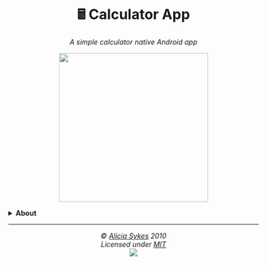 <!-- Title + Description -->
<h1 align="center">🖩 Calculator App</h1>
<p align="center">
  <i>A simple calculator native Android app</i><br>
</p>

<!-- Screenshots -->
<p align="center">
  <img width="300" src="https://i.ibb.co/n7VjPXS/screenshot.png" />
</p>

<!-- Details -->
<details>
  <summary><b>About</b></summary>

This was my first Android app, written in Java, and built in 2011.
It's unit tested, and functional, but has a very questionable color scheme.
This app has no real-world uses, as there's (obviously) many much better calculator apps availible.

</details>


<!-- Line Break -->
<hr />

<!-- License + Copyright -->
<p  align="center">
  <i>© <a href="https://aliciasykes.com">Alicia Sykes</a> 2010</i><br>
  <i>Licensed under <a href="https://gist.github.com/Lissy93/143d2ee01ccc5c052a17">MIT</a></i><br>
  <a href="https://github.com/lissy93"><img src="https://i.ibb.co/4KtpYxb/octocat-clean-mini.png" /></a>
</p>

<!-- Dinosaur -->
<!-- 
                        . - ~ ~ ~ - .
      ..     _      .-~               ~-.
     //|     \ `..~                      `.
    || |      }  }              /       \  \
(\   \\ \~^..'                 |         }  \
 \`.-~  o      /       }       |        /    \
 (__          |       /        |       /      `.
  `- - ~ ~ -._|      /_ - ~ ~ ^|      /- _      `.
              |     /          |     /     ~-.     ~- _
              |_____|          |_____|         ~ - . _ _~_-_
-->

